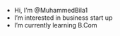 - Hi, I’m @MuhammedBila1
- I’m interested in business start up
- I’m currently learning B.Com



<!---
MuhammedBila1/MuhammedBila1 is a ✨ special ✨ repository because its `README.md` (this file) appears on your GitHub profile.
You can click the Preview link to take a look at your changes.
--->
